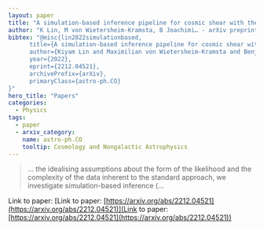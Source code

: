 ```yaml
---
layout: paper
title: "A simulation-based inference pipeline for cosmic shear with the Kilo-Degree Survey"
author: "K Lin, M von Wietersheim-Kramsta, B Joachimi… - arXiv preprint arXiv …, 2022 - arxiv.org"
bibtex: "@misc{lin2022simulationbased,
      title={A simulation-based inference pipeline for cosmic shear with the Kilo-Degree Survey},
      author={Kiyam Lin and Maximilian von Wietersheim-Kramsta and Benjamin Joachimi and Stephen Feeney},
      year={2022},
      eprint={2212.04521},
      archivePrefix={arXiv},
      primaryClass={astro-ph.CO}
}"
hero_title: "Papers"
categories:
  - Physics
tags:
  - paper
  - arxiv_category:
    name: astro-ph.CO
    tooltip: Cosmology and Nongalactic Astrophysics
---
```

>… the idealising assumptions about the form of the likelihood and the complexity of the data inherent to the standard approach, we investigate simulation-based inference (…

Link to paper: [Link to paper: [https://arxiv.org/abs/2212.04521](https://arxiv.org/abs/2212.04521)](Link to paper: [https://arxiv.org/abs/2212.04521](https://arxiv.org/abs/2212.04521))
